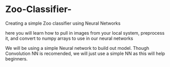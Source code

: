 # Zoo-Classifier-
Creating a simple Zoo classifier using Neural Networks 

here you will learn how to pull in images from your local system, preprocess it, and convert to numpy arrays to use in our neural networks

We will be using a simple Neural network to build out model. Though Convolution NN is recomended, we will just use a simple NN as this will help beginners.  
